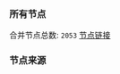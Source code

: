 ### 所有节点
合并节点总数: `2053`
[节点链接](https://raw.githubusercontent.com/rzhy1/11/master/sub/sub_merge_base64.txt)

### 节点来源